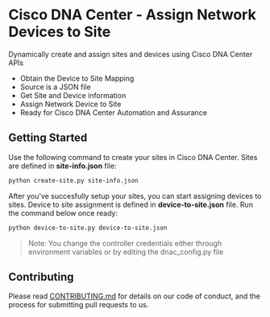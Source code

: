 # Cisco DNA Center - Assign Network Devices to Site

Dynamically create and assign sites and devices using Cisco DNA Center APIs
- Obtain the Device to Site Mapping
- Source is a JSON file 
- Get Site and Device information
- Assign Network Device to Site
- Ready for Cisco DNA Center Automation and Assurance

## Getting Started
Use the following command to create your sites in Cisco DNA Center. Sites are defined in **site-info.json** file:

```bash
python create-site.py site-info.json
```

After you've succesfully setup your sites, you can start assigning devices to sites. Device to site assignment is defined in **device-to-site.json** file. Run the command below once ready: 
```bash
python device-to-site.py device-to-site.json
```

> Note: You change the controller credentials either through environment variables or by editing the dnac_config.py file

## Contributing

Please read [CONTRIBUTING.md](./CONTRIBUTING.md) for details on our code of conduct, and the process for submitting pull requests to us.
